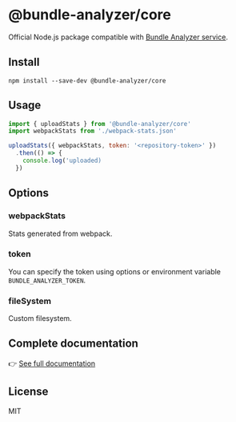 # @bundle-analyzer/core

Official Node.js package compatible with [Bundle Analyzer service](https://www.bundle-analyzer.com).

## Install

```
npm install --save-dev @bundle-analyzer/core
```

## Usage

```js
import { uploadStats } from '@bundle-analyzer/core'
import webpackStats from './webpack-stats.json'

uploadStats({ webpackStats, token: '<repository-token>' })
  .then(() => {
    console.log('uploaded)
  })
```

## Options

### webpackStats

Stats generated from webpack.

### token

You can specify the token using options or environment variable `BUNDLE_ANALYZER_TOKEN`.

### fileSystem

Custom filesystem.

## Complete documentation

👉 [See full documentation](https://docs.bundle-analyzer.com/)

## License

MIT
